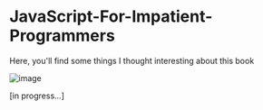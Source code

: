 # JavaScript-For-Impatient-Programmers
Here, you'll find some things I thought interesting about this book

![image](https://user-images.githubusercontent.com/60861872/183776674-72d89c46-1e4b-4806-819d-5ad47c642fe6.png)

[in progress...]
